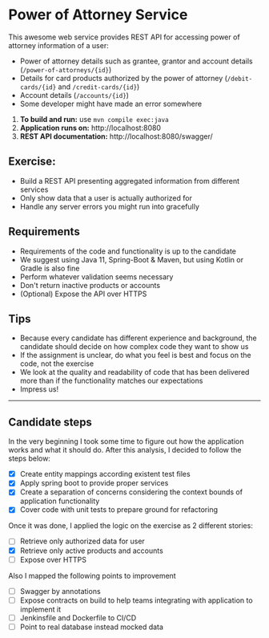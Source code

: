 # Power of Attorney Service
This awesome web service provides REST API for accessing power of attorney information of a user:

  - Power of attorney details such as grantee, grantor and account details (`/power-of-attorneys/{id}`)
  - Details for card products authorized by the power of attorney (`/debit-cards/{id}` and `/credit-cards/{id}`)
  - Account details (`/accounts/{id}`)
  - Some developer might have made an error somewhere

1. **To build and run:** use `mvn compile exec:java`
2. **Application runs on:** http://localhost:8080
3. **REST API documentation:** http://localhost:8080/swagger/

## Exercise:

  - Build a REST API presenting aggregated information from different services
  - Only show data that a user is actually authorized for
  - Handle any server errors you might run into gracefully

## Requirements
  - Requirements of the code and functionality is up to the candidate
  - We suggest using Java 11, Spring-Boot & Maven, but using Kotlin or Gradle is also fine
  - Perform whatever validation seems necessary
  - Don't return inactive products or accounts
  - (Optional) Expose the API over HTTPS
 
## Tips
  - Because every candidate has different experience and background, the candidate should decide on how complex code they want to show us
  - If the assignment is unclear, do what you feel is best and focus on the code, not the exercise
  - We look at the quality and readability of code that has been delivered more than if the functionality matches our expectations
  - Impress us!

---
## Candidate steps

In the very beginning I took some time to figure out how the application works and what it should do. 
After this analysis, I decided to follow the steps below:
- [x] Create entity mappings according existent test files
- [x] Apply spring boot to provide proper services
- [x] Create a separation of concerns considering the context bounds of application functionality
- [x] Cover code with unit tests to prepare ground for refactoring

Once it was done, I applied the logic on the exercise as 2 different stories:
- [ ] Retrieve only authorized data for user
- [x] Retrieve only active products and accounts
- [ ] Expose over HTTPS

Also I mapped the following points to improvement
- [ ] Swagger by annotations
- [ ] Expose contracts on build to help teams integrating with application to implement it
- [ ] Jenkinsfile and Dockerfile to CI/CD
- [ ] Point to real database instead mocked data
